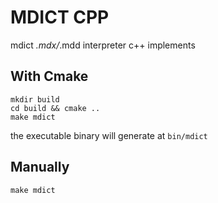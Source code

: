 # MDICT CPP

mdict *.mdx/*.mdd interpreter c++ implements


## With Cmake

```
mkdir build
cd build && cmake ..
make mdict
```
the executable binary will generate at `bin/mdict`

## Manually

```
make mdict
```


